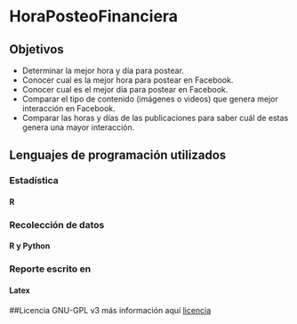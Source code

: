# HoraPosteoFinanciera

## Objetivos
* Determinar la mejor hora y día para postear.
* Conocer cual es la  mejor hora para postear en Facebook.
* Conocer cual es el mejor día para postear en Facebook.
* Comparar el tipo de contenido (imágenes o videos) que genera mejor interacción en Facebook.
* Comparar las horas y días de las publicaciones para saber cuál de estas genera una  mayor interacción.


## Lenguajes de programación utilizados
### Estadística
#### R
### Recolección de datos 
#### R y Python
### Reporte escrito en
#### Latex

##Licencia
GNU-GPL v3 más información aquí [licencia](https://github.com/latreach/HoraPosteoFinanciera/blob/master/LICENSE)



